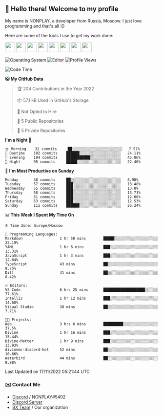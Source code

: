 ## :wave: Hello there! Welcome to my profile

My name is NONPLAY, a developer from Russia, Moscow. I just love programming and that's all :D

Here are some of the tools I use to get my work done:

<kbd><img height="32" src="https://img.icons8.com/color/2x/visual-studio-code-2019.png"></kbd>
<kbd><img height="32" src="https://img.icons8.com/color/2x/linux.png"></kbd>
<kbd><img height="32" src="https://img.icons8.com/fluent/2x/console.png"></kbd>
<kbd><img height="32" src="https://img.icons8.com/color/2x/open-source.png"></kbd>
<kbd><img height="32" src="https://img.icons8.com/color/2x/git.png"></kbd>
<kbd><img height="32" src="https://img.icons8.com/color/2x/nginx.png"></kbd>
<a href="?#gh-light-mode-only"><kbd><img height="32" src="https://img.icons8.com/metro/2x/mysql.png"></kbd></a>
<a href="?#gh-dark-mode-only"><kbd><img height="32" src="https://img.icons8.com/FFFFFF/metro/2x/mysql.png"></kbd></a>

![Operating System](https://img.shields.io/badge/OS-Windows%2010%20Pro-informational?style=for-the-badge&logo=Windows&logoColor=white&color=007ec6)
![Editor](https://img.shields.io/badge/Editor-VS%20Code-informational?style=for-the-badge&logo=Visual%20Studio%20Code&logoColor=white&color=007ec6)
![Profile Views](https://komarev.com/ghpvc/?username=NONPLAYT&color=blue&style=for-the-badge)

<!--START_SECTION:waka-->
![Code Time](http://img.shields.io/badge/Code%20Time-8%20hrs%2012%20mins-blue)

**🐱 My GitHub Data** 

> 🏆 204 Contributions in the Year 2022
 > 
> 📦 57.1 kB Used in GitHub's Storage 
 > 
> 🚫 Not Opted to Hire
 > 
> 📜 5 Public Repositories 
 > 
> 🔑 5 Private Repositories  
 > 
**I'm a Night 🦉** 

```text
🌞 Morning    32 commits     ██░░░░░░░░░░░░░░░░░░░░░░░   7.57% 
🌆 Daytime    102 commits    ██████░░░░░░░░░░░░░░░░░░░   24.11% 
🌃 Evening    194 commits    ███████████░░░░░░░░░░░░░░   45.86% 
🌙 Night      95 commits     █████░░░░░░░░░░░░░░░░░░░░   22.46%

```
📅 **I'm Most Productive on Sunday** 

```text
Monday       38 commits     ██░░░░░░░░░░░░░░░░░░░░░░░   8.98% 
Tuesday      57 commits     ███░░░░░░░░░░░░░░░░░░░░░░   13.48% 
Wednesday    55 commits     ███░░░░░░░░░░░░░░░░░░░░░░   13.0% 
Thursday     58 commits     ███░░░░░░░░░░░░░░░░░░░░░░   13.71% 
Friday       51 commits     ███░░░░░░░░░░░░░░░░░░░░░░   12.06% 
Saturday     53 commits     ███░░░░░░░░░░░░░░░░░░░░░░   12.53% 
Sunday       111 commits    ██████░░░░░░░░░░░░░░░░░░░   26.24%

```


📊 **This Week I Spent My Time On** 

```text
⌚︎ Time Zone: Europe/Moscow

💬 Programming Languages: 
Markdown                 1 hr 50 mins        █████░░░░░░░░░░░░░░░░░░░░   22.19% 
YAML                     1 hr 6 mins         ███░░░░░░░░░░░░░░░░░░░░░░   13.31% 
JavaScript               1 hr 3 mins         ███░░░░░░░░░░░░░░░░░░░░░░   12.84% 
TypeScript               43 mins             ██░░░░░░░░░░░░░░░░░░░░░░░   8.75% 
Diff                     41 mins             ██░░░░░░░░░░░░░░░░░░░░░░░   8.42%

🔥 Editors: 
VS Code                  6 hrs 25 mins       ███████████████████░░░░░░   77.61% 
IntelliJ                 1 hr 12 mins        ███░░░░░░░░░░░░░░░░░░░░░░   14.68% 
Visual Studio            38 mins             ██░░░░░░░░░░░░░░░░░░░░░░░   7.71%

🐱‍💻 Projects: 
Web                      3 hrs 6 mins        █████████░░░░░░░░░░░░░░░░   37.5% 
Divine                   1 hr 16 mins        ███░░░░░░░░░░░░░░░░░░░░░░   15.44% 
Divine-Matter            1 hr 9 mins         ███░░░░░░░░░░░░░░░░░░░░░░   13.93% 
divinemc-discord-bot     52 mins             ██░░░░░░░░░░░░░░░░░░░░░░░   10.66% 
Waterbird                44 mins             ██░░░░░░░░░░░░░░░░░░░░░░░   8.88%

```


 Last Updated on 17/11/2022 05:21:44 UTC
<!--END_SECTION:waka-->

### ✉️ Contact Me

- [Discord](https://discord.com/users/597087584090587177) / NONPLAY#5492
- [Discord Server](https://discord.gg/p7cxhw7E2M)
- [BX Team](https://github.com/BX-Team) / Our organization
